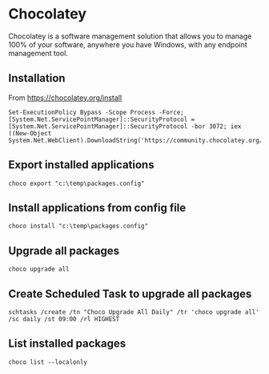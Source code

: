 # Chocolatey

Chocolatey is a software management solution that allows you to manage 100% of your software, anywhere you have Windows, with any endpoint management tool.

## Installation

From https://chocolatey.org/install

```shell
Set-ExecutionPolicy Bypass -Scope Process -Force; [System.Net.ServicePointManager]::SecurityProtocol = [System.Net.ServicePointManager]::SecurityProtocol -bor 3072; iex ((New-Object System.Net.WebClient).DownloadString('https://community.chocolatey.org/install.ps1'))
```

## Export installed applications

```shell
choco export "c:\temp\packages.config"
```

## Install applications from config file

```shell
choco install "c:\temp\packages.config"
```

## Upgrade all packages

```shell
choco upgrade all
```

## Create Scheduled Task to upgrade all packages

```shell
schtasks /create /tn "Choco Upgrade All Daily" /tr 'choco upgrade all' /sc daily /st 09:00 /rl HIGHEST
```

## List installed packages

```shell
choco list --localonly 
```